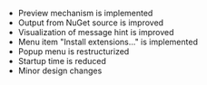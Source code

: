 - Preview mechanism is implemented
- Output from NuGet source is improved
- Visualization of message hint is improved
- Menu item "Install extensions..." is implemented
- Popup menu is restructurized
- Startup time is reduced
- Minor design changes